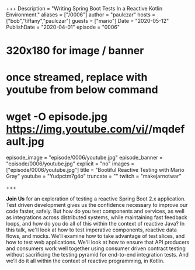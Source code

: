 +++
Description = "Writing Spring Boot Tests In a Reactive Kotlin Environment."
aliases = ["/0006"]
author = "paulczar"
hosts = ["bob","tiffany","paulczar"]
guests = ["mario"]
Date = "2020-05-12"
PublishDate = "2020-04-01"
episode = "0006"
# 320x180 for image / banner
# once streamed, replace with youtube from below command
# wget -O episode.jpg https://img.youtube.com/vi/<youtube-id>/mqdefault.jpg
episode_image = "episode/0006/youtube.jpg"
episode_banner = "episode/0006/youtube.jpg"
explicit = "no"
images = ["episode/0006/youtube.jpg"]
title = "Bootiful Reactive Testing with Mario Gray"
youtube = "Yudpctm7g4o"
truncate = ""
twitch = "makejarnotwar"

+++

**Join Us** for an exploration of testing a reactive Spring Boot 2.x application. Test driven development gives us the confidence necessary to improve our code faster, safely. But how do you test components and services, as well as integrations across distributed systems, while maintaining fast feedback loops, and how do you do all of this within the context of reactive Java? In this talk, we'll look at how to test imperative components, reactive data flows, and mocks. We’ll examine how to take advantage of test slices, and how to test web applications. We'll look at how to ensure that API producers and consumers work well together using consumer driven contract testing without sacrificing the testing pyramid for end-to-end integration tests. And we’ll do it all within the context of reactive programming, in Kotlin.

